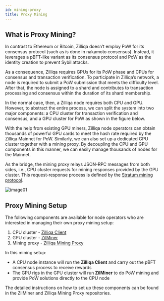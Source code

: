 ```yaml
---
id: mining-proxy
title: Proxy Mining
---
```

## What is Proxy Mining?

In contrast to Ethereum or Bitcoin, Zilliqa doesn’t employ PoW for its consensus protocol (such as is done in nakamoto consensus). Instead, it leverages a pBFT-like variant as its consensus protocol and PoW as the identity creation to prevent Sybil attacks.

As a consequence, Zilliqa requires GPUs for its PoW phase and CPUs for consensus and transaction verification. To participate in Zilliqa’s network, a node is required to submit a PoW submission that meets the difficulty level. After that, the node is assigned to a shard and contributes to transaction processing and consensus within the duration of its shard membership.

In the normal case, then, a Zilliqa node requires both CPU and GPU. However, to abstract the entire process, we can split the system into two major components: a CPU cluster for transaction verification and consensus, and a GPU cluster for PoW as shown in the figure below.

With the help from existing GPU miners, Zilliqa node operators can obtain thousands of powerful GPU cards to meet the hash rate required by the Zilliqa Mainnet for PoW. Similarly, we can also set up a dedicated GPU cluster together with a mining proxy. By decoupling the CPU and GPU components in this manner, we can easily manage thousands of nodes for the Mainnet.

As the bridge, the mining proxy relays JSON-RPC messages from both sides, i.e., CPU cluster requests for mining responses provided by the GPU cluster. This request-response process is defined by the [Stratum mining protocol](https://en.bitcoin.it/wiki/Stratum_mining_protocol).

![image01](../assets/proxy-mining.png)

## Proxy Mining Setup

The following components are available for node operators who are interested in managing their own proxy mining setup:

1. CPU cluster - [Zilliqa Client](https://github.com/Zilliqa/Zilliqa)
1. GPU cluster - [ZilMiner](https://github.com/DurianStallSingapore/ZILMiner)
1. Mining proxy - [Zilliqa Mining Proxy](https://github.com/DurianStallSingapore/Zilliqa-Mining-Proxy)

In this mining setup:

- A CPU node instance will run the **Zilliqa Client** and carry out the pBFT consensus process to receive rewards
- The GPU rigs in the GPU cluster will run **ZilMiner** to do PoW mining and provide PoW solutions directly to the CPU node

The detailed instructions on how to set up these components can be found in the ZilMiner and Zilliqa Mining Proxy repositories.
